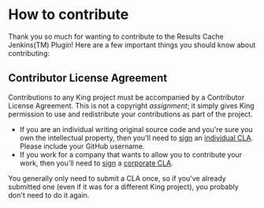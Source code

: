 How to contribute
=================
Thank you so much for wanting to contribute to the Results Cache Jenkins(TM) Plugin! Here are a few important
things you should know about contributing:

Contributor License Agreement
-----------------------------

Contributions to any King project must be accompanied by a Contributor
License Agreement. This is not a copyright _assignment_; it simply gives
King permission to use and redistribute your contributions as part of the
project.

  - If you are an individual writing original source code and you're sure you
    own the intellectual property, then you'll need to [sign](http://goo.gl/forms/zbRt3cUSS7LXfZYy2) an [individual
    CLA][]. Please include your GitHub username.
  - If you work for a company that wants to allow you to contribute your work,
    then you'll need to [sign](http://goo.gl/forms/25g4c3GacFLsR2oI2) a [corporate CLA][].

You generally only need to submit a CLA once, so if you've already submitted
one (even if it was for a different King project), you probably don't need to do it
again.

[individual CLA]: http://company.king.com/individual-cla
[corporate CLA]: http://company.king.com/corporate-cla
